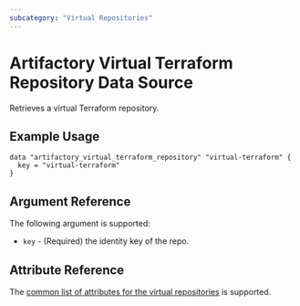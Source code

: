 ```yaml
---
subcategory: "Virtual Repositories"
---
```

# Artifactory Virtual Terraform Repository Data Source

Retrieves a virtual Terraform repository.

## Example Usage

```hcl
data "artifactory_virtual_terraform_repository" "virtual-terraform" {
  key = "virtual-terraform"
}
```

## Argument Reference

The following argument is supported:

* `key` - (Required) the identity key of the repo.

## Attribute Reference

The [common list of attributes for the virtual repositories](../resources/virtual.md) is supported.
